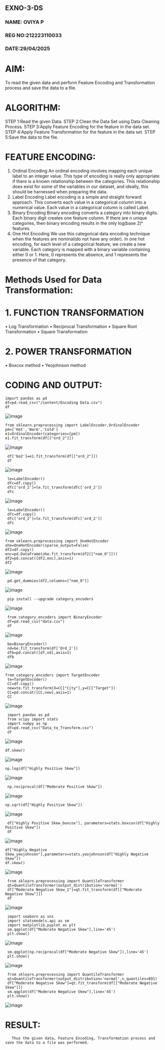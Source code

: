 ## EXNO-3-DS
### NAME: OVIYA P
### REG NO:212223110033
### DATE:29/04/2025
# AIM:
To read the given data and perform Feature Encoding and Transformation process and save the data to a file.

# ALGORITHM:
STEP 1:Read the given Data.
STEP 2:Clean the Data Set using Data Cleaning Process.
STEP 3:Apply Feature Encoding for the feature in the data set.
STEP 4:Apply Feature Transformation for the feature in the data set.
STEP 5:Save the data to the file.

# FEATURE ENCODING:
1. Ordinal Encoding
An ordinal encoding involves mapping each unique label to an integer value. This type of encoding is really only appropriate if there is a known relationship between the categories. This relationship does exist for some of the variables in our dataset, and ideally, this should be harnessed when preparing the data.
2. Label Encoding
Label encoding is a simple and straight forward approach. This converts each value in a categorical column into a numerical value. Each value in a categorical column is called Label.
3. Binary Encoding
Binary encoding converts a category into binary digits. Each binary digit creates one feature column. If there are n unique categories, then binary encoding results in the only log(base 2)ⁿ features.
4. One Hot Encoding
We use this categorical data encoding technique when the features are nominal(do not have any order). In one hot encoding, for each level of a categorical feature, we create a new variable. Each category is mapped with a binary variable containing either 0 or 1. Here, 0 represents the absence, and 1 represents the presence of that category.

# Methods Used for Data Transformation:
  # 1. FUNCTION TRANSFORMATION
• Log Transformation
• Reciprocal Transformation
• Square Root Transformation
• Square Transformation
  # 2. POWER TRANSFORMATION
• Boxcox method
• Yeojohnson method

# CODING AND OUTPUT:
```
import pandas as pd
df=pd.read_csv("/content/Encoding Data.csv")
df
```
![image](https://github.com/user-attachments/assets/0df255b1-1f4d-4e31-84e8-08baf0a1a57e)
```
from sklearn.preprocessing import LabelEncoder,OrdinalEncoder
pm=['Hot','Warm','Cold']
e1=OrdinalEncoder(categories=[pm])
e1.fit_transform(df[["ord_2"]])
```
![image](https://github.com/user-attachments/assets/6aecd1ee-96bb-4975-99a2-b09e36047f63)
```
 df['bo2']=e1.fit_transform(df[["ord_2"]])
 df
 ```

![image](https://github.com/user-attachments/assets/12f64615-0767-438a-82e0-3b6e6c8d914d)
```
 le=LabelEncoder()
 dfc=df.copy()
 dfc['ord_2']=le.fit_transform(dfc['ord_2'])
 dfc
```
![image](https://github.com/user-attachments/assets/6c5779a6-276a-4bb6-99db-1666f8e3622c)
```
 le=LabelEncoder()
 dfc=df.copy()
 dfc['ord_2']=le.fit_transform(dfc['ord_2'])
 dfc
```
![image](https://github.com/user-attachments/assets/613dc323-5760-48ef-a83f-af4481817d42)
```
from sklearn.preprocessing import OneHotEncoder
ohe=OneHotEncoder(sparse_output=False)
df2=df.copy()
enc=pd.DataFrame(ohe.fit_transform(df2[["nom_0"]]))
df2=pd.concat([df2,enc],axis=1)
df2
```
![image](https://github.com/user-attachments/assets/ea74aa6e-1a9d-4fbe-a1ec-9d36ba0e3432)
```
 pd.get_dummies(df2,columns=["nom_0"])
```
![image](https://github.com/user-attachments/assets/a1c0a852-ee11-4db6-9148-d2653960e852)
```
 pip install --upgrade category_encoders
```
![image](https://github.com/user-attachments/assets/b5328f4b-ebfb-4f15-8a93-080518421a1f)
```
 from category_encoders import BinaryEncoder
 df=pd.read_csv("data.csv")
 df
```
![image](https://github.com/user-attachments/assets/dbb34920-0ba0-4fc3-bb97-c5f2eff5bcdd)
```
 be=BinaryEncoder()
 nd=be.fit_transform(df['Ord_2'])
 dfb=pd.concat([df,nd],axis=1)
 dfb
```
![image](https://github.com/user-attachments/assets/5b2825e7-4a0c-4c83-bf76-fe40cf207de1)
```
from category_encoders import TargetEncoder
 te=TargetEncoder()
 CC=df.copy()
 new=te.fit_transform(X=CC["City"],y=CC["Target"])
 CC=pd.concat([CC,new],axis=1)
 CC
```
![image](https://github.com/user-attachments/assets/8b1bf0d1-3e21-4caa-b1f0-c9453b75e194)
```
 import pandas as pd
 from scipy import stats
 import numpy as np
 df=pd.read_csv("Data_to_Transform.csv")
 df
```
![image](https://github.com/user-attachments/assets/efcd48d1-1079-420e-8ff6-159e33342f92)
```
df.skew()
```
![image](https://github.com/user-attachments/assets/19202843-afee-4a90-90cd-a9ddf3ef4f7e)
```
np.log(df["Highly Positive Skew"])
```
![image](https://github.com/user-attachments/assets/be7bf911-8f32-40f8-a514-0f59ad640fa2)
```
 np.reciprocal(df["Moderate Positive Skew"])
```
![image](https://github.com/user-attachments/assets/55de32ba-43a2-46d2-9b0b-31f96c098cd8)

  ```
np.sqrt(df["Highly Positive Skew"])
```
![image](https://github.com/user-attachments/assets/55cbd008-a50a-4a2f-9647-7ec296af735f)
```
 df["Highly Positive Skew_boxcox"], parameters=stats.boxcox(df["Highly Positive Skew"])
 df
```
![image](https://github.com/user-attachments/assets/39980e46-9e79-4bf4-ad34-a230fc6ecfaf)
```
df["Highly Negative Skew_yeojohnson"],parameters=stats.yeojohnson(df["Highly Negative Skew"])
df.skew()
```
![image](https://github.com/user-attachments/assets/29351901-60ce-4441-b426-84fc9b402fd6)
```
 from sklearn.preprocessing import QuantileTransformer
 qt=QuantileTransformer(output_distribution='normal')
 df["Moderate Negative Skew_1"]=qt.fit_transform(df[["Moderate Negative Skew"]])
 df
```
![image](https://github.com/user-attachments/assets/95a1bd47-9586-41e6-a9fa-74afd507790a)
```
 import seaborn as sns
 import statsmodels.api as sm
 import matplotlib.pyplot as plt
 sm.qqplot(df["Moderate Negative Skew"],line='45')
 plt.show()
```
![image](https://github.com/user-attachments/assets/b8b52929-7937-4c22-a435-bc5c0c9b8db0)
```
 sm.qqplot(np.reciprocal(df["Moderate Negative Skew"]),line='45')
 plt.show()
```
![image](https://github.com/user-attachments/assets/6644aedc-0d73-4e33-8396-ed72f458e0db)
```
 from sklearn.preprocessing import QuantileTransformer
 qt=QuantileTransformer(output_distribution='normal',n_quantiles=891)
 df["Moderate Negative Skew"]=qt.fit_transform(df[["Moderate Negative Skew"]])
 sm.qqplot(df["Moderate Negative Skew"],line='45')
 plt.show()
```
![image](https://github.com/user-attachments/assets/0cf687d4-092b-4eb1-9bb1-91285295cd1a)



       
# RESULT:
     
       Thus the given data, Feature Encoding, Transformation process and save the data to a file was performed.
